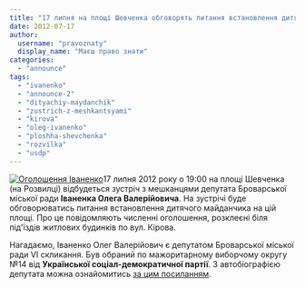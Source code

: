 ```yaml
---
title: "17 липня на площі Шевченка обговорять питання встановлення дитячого майданчика"
date: 2012-07-17
author: 
  username: "pravoznaty"
  display_name: "Маєш право знати"
categories: 
  - "announce"
tags: 
  - "ivanenko"
  - "announce-2"
  - "dityachiy-maydanchik"
  - "zustrich-z-meshkantsyami"
  - "kirova"
  - "oleg-ivanenko"
  - "ploshha-shevchenka"
  - "rozvilka"
  - "usdp"
---
```


[![](https://mpz.brovary.org/wp-content/uploads/2012/07/Ogoloshennya-Ivanenko.jpg "Оголошення Іваненко")](https://mpz.brovary.org/wp-content/uploads/2012/07/Ogoloshennya-Ivanenko.jpg)17 липня 2012 року о 19:00 на площі Шевченка (на Розвилці) відбудеться зустріч з мешканцями депутата Броварської міської ради **Іваненка Олега Валерійовича**. На зустрічі буде обговорюватись питання встановлення дитячого майданчика на цій площі. Про це повідомляють численні оголошення, розклеєні біля під'їздів житлових будинків по вул. Кірова.

Нагадаємо, Іваненко Олег Валерійович є депутатом Броварської міської ради VI скликання. Був обраний по мажоритарному виборчому округу №14 від **Української соціал-демократичної партії**. З автобіографією депутата можна ознайомитись [за цим посиланням](http://rizanenko.org/downloads/doc/autobiografy/18.pdf).
